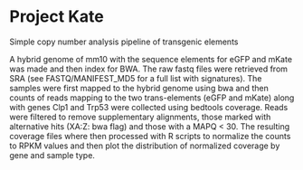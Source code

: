 # Project Kate

Simple copy number analysis pipeline of transgenic elements

A hybrid genome of mm10 with the sequence elements for eGFP and mKate was made and then index for BWA. The raw fastq files were retrieved from SRA (see FASTQ/MANIFEST_MD5 for a full list with signatures). The samples were first mapped to the hybrid genome using bwa and then counts of reads mapping to the two trans-elements (eGFP and mKate) along with genes Clp1 and Trp53 were collected using bedtools coverage. Reads were filtered to remove supplementary alignments, those marked with alternative hits (XA:Z: bwa flag) and those with a MAPQ < 30. The resulting coverage files where then processed with R scripts to normalize the counts to RPKM values and then plot the distribution of normalized coverage by gene and sample type.

